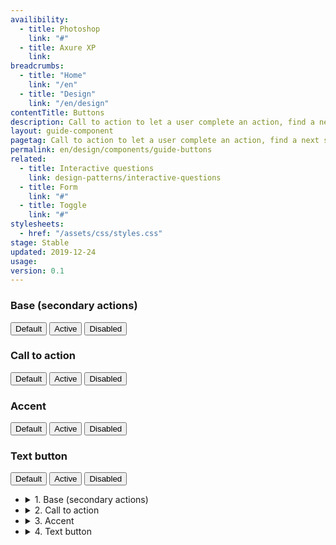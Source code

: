 ```yaml
---
availibility:
  - title: Photoshop
    link: "#"
  - title: Axure XP
    link:
breadcrumbs:
  - title: "Home"
    link: "/en"
  - title: "Design"
    link: "/en/design"
contentTitle: Buttons
description: Call to action to let a user complete an action, find a next step or submit a form.
layout: guide-component
pagetag: Call to action to let a user complete an action, find a next step or submit a form.
permalink: en/design/components/guide-buttons
related:
  - title: Interactive questions
    link: design-patterns/interactive-questions
  - title: Form
    link: "#"
  - title: Toggle
    link: "#"
stylesheets:
  - href: "/assets/css/styles.css"
stage: Stable
updated: 2019-12-24
usage:
version: 0.1
---
```

  <div class="row">
      <div class="col-md-6">
          <div class="pattern-demo mrgn-bttm-lg">
              <div class="mrgn-lft-md">
                  <h3>Base (secondary actions)</h3>
                  <button class="btn btn-default">Default</button>
                  <button class="btn btn-default active">Active</button>
                  <button class="btn btn-default disabled">Disabled</button>
                  <h3>Call to action</h3>
                  <button class="btn btn-call-to-action">Default</button>
                  <button class="btn btn-call-to-action active">Active</button>
                  <button class="btn btn-call-to-action disabled">Disabled</button>
                  <h3>Accent</h3>
                  <button class="btn btn-primary">Default</button>
                  <button class="btn btn-primary active">Active</button>
                  <button class="btn btn-primary disabled">Disabled</button>
                  <h3>Text button</h3>
                  <button class="btn btn-link">Default</button>
                  <button class="btn btn-link active">Active</button>
                  <button class="btn btn-link disabled">Disabled</button>
              </div>
          </div>
      </div>
      <div class="col-md-6">
          <ul class="list-unstyled">
              <li>
                  <details>
                      <summary>1. Base (secondary actions)</summary>
                      <h3>Sizing</h3>
                      <ul>
                          <li>Min height: 36px</li>
                          <li>Min width: 36px</li>
                      </ul>
                      <h3>Borders</h3>
                      <ul>
                          <li>Border radius: 4px</li>
                          <li>Border style: outset</li>
                          <li>Border width: 1px</li>
                          <li>Border colour: #DCDEE1</li>
                      </ul>
                      <h3>Fill</h3>
                      <ul>
                          <li>Background colour: #EAEBED</li>
                      </ul>
                      <h3>Padding</h3>
                      <ul>
                          <li>Vertical padding: 10px</li>
                          <li>Horizontal padding: 14px</li>
                      </ul>
                      <h3>Text alignment</h3>
                      <ul>
                          <li>Line height: 1.4375</li>
                          <li>Horizontal alignment: center</li>
                          <li>Vertical alignment: middle</li>
                      </ul>
                      <h3>Font</h3>
                      <ul>
                          <li>Font family: Lato, sans-serif</li>
                          <li>Font size: 16px</li>
                          <li>Text colour: #335075</li>
                      </ul>
                      <h3>Hover / Active</h3>
                      <p>Default state, except:</p>
                      <ul>
                          <li>Background colour: RGB(207, 209, 213)</li>
                          <li>Border colour: RGB(187, 191, 197)</li>
                      </ul>
                      <h3>Focus</h3>
                      <p>Default state, except:</p>
                      <ul>
                          <li>Background colour: RGB(207, 209, 213)</li>
                          <li>Border colour: RGB(152, 157, 166)</li>
                      </ul>
                  </details>
              </li>
              <li>
                  <details>
                      <summary>2. Call to action</summary>
                  </details>
              </li>
              <li>
                  <details>
                      <summary>3. Accent</summary>
                  </details>
              </li>
              <li>
                  <details>
                      <summary>4. Text button</summary>
                  </details>
              </li>
          </ul>
      </div>
  </div>
